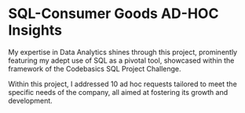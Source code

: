 # SQL-Consumer Goods AD-HOC Insights

My expertise in Data Analytics shines through this project, prominently featuring my adept use of SQL as a pivotal tool, showcased within the framework of the Codebasics SQL Project Challenge.

Within this project, I addressed 10 ad hoc requests tailored to meet the specific needs of the company, all aimed at fostering its growth and development.
